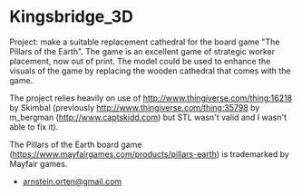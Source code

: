 # Kingsbridge_3D
Project: make a suitable replacement cathedral for the board game "The Pillars of the Earth". The game is an excellent game of strategic worker placement, now out of print. The model could be used 
to enhance the visuals of the game by replacing the wooden cathedral that comes with the game.

The project relies heavily on use of http://www.thingiverse.com/thing:16218 by Skimbal (previously http://www.thingiverse.com/thing:35798 by m_bergman (http://www.captskidd.com) but STL wasn't 
valid and I wasn't able to fix it).

The Pillars of the Earth board game (https://www.mayfairgames.com/products/pillars-earth) is trademarked by Mayfair games.

- arnstein.orten@gmail.com
